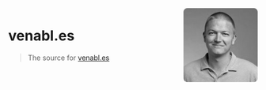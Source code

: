 <img src="public/images/matt-venables-150.png" align="right" />

# venabl.es

> The source for [venabl.es](https://venabl.es)
